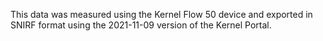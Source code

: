 This data was measured using the Kernel Flow 50 device and exported in SNIRF format using the 2021-11-09 version of the Kernel Portal.

